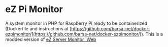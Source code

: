 # eZ Pi Monitor

A system monitor in PHP for Raspberry Pi ready to be containerized (Dockerfile and instructions at [https://github.com/barsa-net/docker-ezpimonitor/](https://github.com/barsa-net/docker-ezpimonitor/)).
This is a modded version of [eZ Server Monitor \`Web](https://github.com/shevabam/ezservermonitor-web) 
